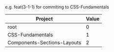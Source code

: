 e.g. feat(3-1-1) for commiting to CSS-Fundamentals

| Project                     | Value |
| --------------------------- | ----- |
| root                        | 0     |
| CSS-Fundamentals            | 1     |
| Components-Sections-Layouts | 2     |
